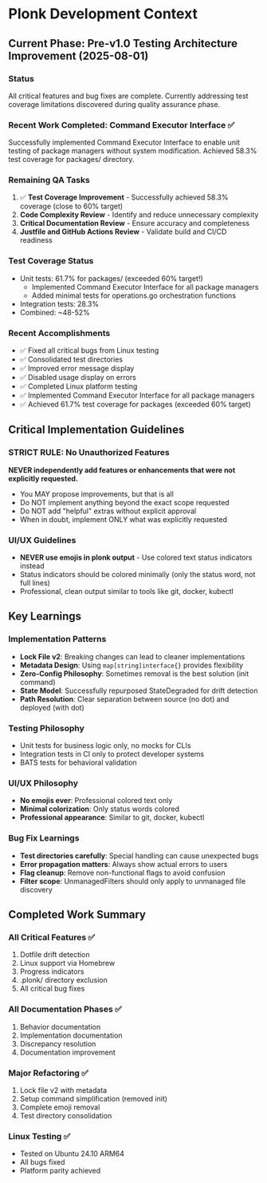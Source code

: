 # Plonk Development Context

## Current Phase: Pre-v1.0 Testing Architecture Improvement (2025-08-01)

### Status
All critical features and bug fixes are complete. Currently addressing test coverage limitations discovered during quality assurance phase.

### Recent Work Completed: Command Executor Interface ✅
Successfully implemented Command Executor Interface to enable unit testing of package managers without system modification. Achieved 58.3% test coverage for packages/ directory.

### Remaining QA Tasks
1. ✅ **Test Coverage Improvement** - Successfully achieved 58.3% coverage (close to 60% target)
2. **Code Complexity Review** - Identify and reduce unnecessary complexity
3. **Critical Documentation Review** - Ensure accuracy and completeness
4. **Justfile and GitHub Actions Review** - Validate build and CI/CD readiness

### Test Coverage Status
- Unit tests: 61.7% for packages/ (exceeded 60% target!)
  - Implemented Command Executor Interface for all package managers
  - Added minimal tests for operations.go orchestration functions
- Integration tests: 28.3%
- Combined: ~48-52%

### Recent Accomplishments
- ✅ Fixed all critical bugs from Linux testing
- ✅ Consolidated test directories
- ✅ Improved error message display
- ✅ Disabled usage display on errors
- ✅ Completed Linux platform testing
- ✅ Implemented Command Executor Interface for all package managers
- ✅ Achieved 61.7% test coverage for packages (exceeded 60% target)

## Critical Implementation Guidelines

### STRICT RULE: No Unauthorized Features
**NEVER independently add features or enhancements that were not explicitly requested.**
- You MAY propose improvements, but that is all
- Do NOT implement anything beyond the exact scope requested
- Do NOT add "helpful" extras without explicit approval
- When in doubt, implement ONLY what was explicitly requested

### UI/UX Guidelines
- **NEVER use emojis in plonk output** - Use colored text status indicators instead
- Status indicators should be colored minimally (only the status word, not full lines)
- Professional, clean output similar to tools like git, docker, kubectl

## Key Learnings

### Implementation Patterns
- **Lock File v2**: Breaking changes can lead to cleaner implementations
- **Metadata Design**: Using `map[string]interface{}` provides flexibility
- **Zero-Config Philosophy**: Sometimes removal is the best solution (init command)
- **State Model**: Successfully repurposed StateDegraded for drift detection
- **Path Resolution**: Clear separation between source (no dot) and deployed (with dot)

### Testing Philosophy
- Unit tests for business logic only, no mocks for CLIs
- Integration tests in CI only to protect developer systems
- BATS tests for behavioral validation

### UI/UX Philosophy
- **No emojis ever**: Professional colored text only
- **Minimal colorization**: Only status words colored
- **Professional appearance**: Similar to git, docker, kubectl

### Bug Fix Learnings
- **Test directories carefully**: Special handling can cause unexpected bugs
- **Error propagation matters**: Always show actual errors to users
- **Flag cleanup**: Remove non-functional flags to avoid confusion
- **Filter scope**: UnmanagedFilters should only apply to unmanaged file discovery

## Completed Work Summary

### All Critical Features ✅
1. Dotfile drift detection
2. Linux support via Homebrew
3. Progress indicators
4. .plonk/ directory exclusion
5. All critical bug fixes

### All Documentation Phases ✅
1. Behavior documentation
2. Implementation documentation
3. Discrepancy resolution
4. Documentation improvement

### Major Refactoring ✅
1. Lock file v2 with metadata
2. Setup command simplification (removed init)
3. Complete emoji removal
4. Test directory consolidation

### Linux Testing ✅
- Tested on Ubuntu 24.10 ARM64
- All bugs fixed
- Platform parity achieved
